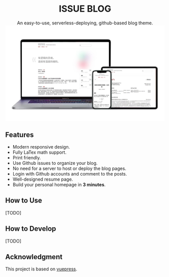 <h1 align="center">ISSUE BLOG</h1>

<div align="center">
An easy-to-use, serverless-deploying, github-based blog theme.
</div>


<img align="center" src="./img/screenshot.jpg" />

## Features
- Modern responsive design.
- Fully LaTex math support.
- Print friendly.
- Use Github issues to organize your blog.
- No need for a server to host or deploy the blog pages.
- Login with Github accounts and comment to the posts.
- Well-designed resume page.
- Build your personal homepage in **3 minutes**.

## How to Use
[TODO]

## How to Develop
[TODO]

## Acknowledgment
This project is based on [vuepress](https://vuepress.vuejs.org/).
